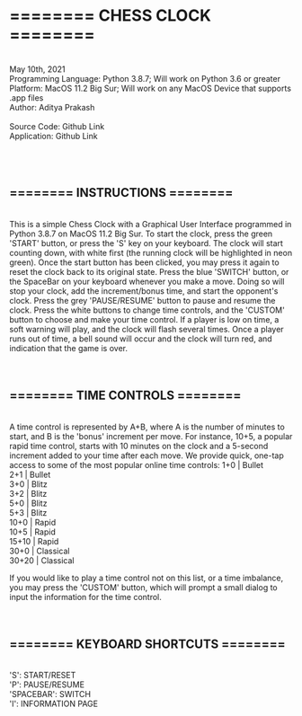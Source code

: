 
# ======== CHESS CLOCK ======== 

<br>
May 10th, 2021 <br>
Programming Language: Python 3.8.7; Will work on Python 3.6 or greater <br>
Platform: MacOS 11.2 Big Sur; Will work on any MacOS Device that supports .app files <br>
Author: Aditya Prakash <br>
<br>
Source Code: Github Link <br>
Application: Github Link <br>
<br>
<br>
<br>

## ======== INSTRUCTIONS ======== 

<br>
This is a simple Chess Clock with a Graphical User Interface programmed in Python 3.8.7 on MacOS 11.2 Big Sur.
To start the clock, press the green 'START' button, or press the 'S' key on your keyboard. The clock will start counting down, with white first (the running clock will be highlighted in neon green).
Once the start button has been clicked, you may press it again to reset the clock back to its original state.
Press the blue 'SWITCH' button, or the SpaceBar on your keyboard whenever you make a move. Doing so will stop your clock, add the increment/bonus time, and start the opponent's clock.
Press the grey 'PAUSE/RESUME' button to pause and resume the clock.
Press the white buttons to change time controls, and the 'CUSTOM' button to choose and make your time control.
If a player is low on time, a soft warning will play, and the clock will flash several times.
Once a player runs out of time, a bell sound will occur and the clock will turn red, and indication that the game is over.
<br>
<br>
<br>

## ======== TIME CONTROLS ======== 

<br>
A time control is represented by A+B, where A is the number of minutes to start, and B is the 'bonus' increment per move.
For instance, 10+5, a popular rapid time control, starts with 10 minutes on the clock and a 5-second increment added to your time after each move.
We provide quick, one-tap access to some of the most popular online time controls:
1+0   | Bullet <br>
2+1   | Bullet <br>
3+0   | Blitz <br>
3+2   | Blitz <br>
5+0   | Blitz <br>
5+3   | Blitz <br>
10+0  | Rapid <br>
10+5  | Rapid <br>
15+10 | Rapid <br>
30+0  | Classical <br>
30+20 | Classical <br>

If you would like to play a time control not on this list, or a time imbalance, you may press the 'CUSTOM' button, which will prompt a small dialog to input the information for the time control.
<br>
<br>
<br>

## ======== KEYBOARD SHORTCUTS ======== 

<br>
'S': START/RESET <br>
'P': PAUSE/RESUME <br>
'SPACEBAR': SWITCH <br>
'I': INFORMATION PAGE <br>
<br>
<br>
<br>
